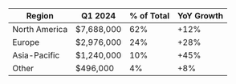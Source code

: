 | Region         | Q1 2024      | % of Total | YoY Growth |
|----------------|--------------|------------|------------|
| North America   | $7,688,000   | 62%        | +12%       |
| Europe         | $2,976,000   | 24%        | +28%       |
| Asia-Pacific   | $1,240,000   | 10%        | +45%       |
| Other          | $496,000     | 4%         | +8%        |